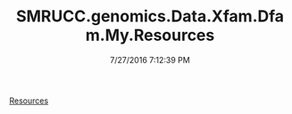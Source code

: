 ﻿---
title: SMRUCC.genomics.Data.Xfam.Dfam.My.Resources
date: 7/27/2016 7:12:39 PM
---

[Resources](T-SMRUCC.genomics.Data.Xfam.Dfam.My.Resources.Resources.html)
